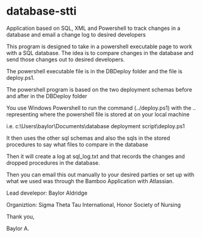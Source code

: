 database-stti
=============

Application based on SQL, XML and Powershell to track changes in a database and email a change log to desired developers




This program is designed to take in a powershell executable page to work with a SQL database. The idea is to compare changes in the database and send those changes out to desired developers.

The powershell executable file is in the DBDeploy folder and the file is deploy.ps1.
  
  The powershell program is based on the two deployment schemas before and after in the DBDeploy folder
  
You use Windows Powershell to run the command (../deploy.ps1) with the .. representing where the powershell file is stored at on your local machine

  i.e. c:\Users\baylor\Documents\database deployment script\deploy.ps1
  
It then uses the other sql schemas and also the sqls in the stored procedures to say what files to compare in the database

Then it will create a log at sql_log.txt and that records the changes and dropped procedures in the database.

Then you can email this out manually to your desired parties or set up with what we used was through the Bamboo Application with Atlassian.

Lead develepor: Baylor Aldridge

Organiztion: Sigma Theta Tau International, Honor Society of Nursing

Thank you,

Baylor A.
